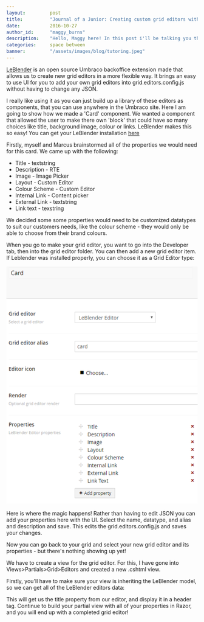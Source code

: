 ```yaml
---
layout:         post
title:          "Journal of a Junior: Creating custom grid editors with LeBlender"
date:           2016-10-27
author_id:      "maggy_burns"
description:    "Hello, Maggy here! In this post i'll be talking you through how I made custom grid editors to be used with the Umbraco grid"
categories:     space between
banner:         "/assets/images/blog/tutoring.jpeg"
---
```


[LeBlender](https://our.umbraco.org/projects/backoffice-extensions/leblender/) is an open source Umbraco backoffice extension made that allows us to create new grid editors in a more flexible way. It brings an easy to use UI for you to add your own grid editors into grid.editors.config.js without having to change any JSON.

I really like using it as you can just build up a library of these editors as components, that you can use anywhere in the Umbraco site. Here I am going to show how we made a 'Card' component. We wanted a component that allowed the user to make there own 'block' that could have so many choices like title, background image, colour or links. LeBlender makes this so easy! You can get your LeBlender installation [here](https://our.umbraco.org/projects/backoffice-extensions/leblender/)

Firstly, myself and Marcus brainstormed all of the properties we would need for this card. We came up with the following:

- Title - textstring
- Description - RTE 
- Image - Image Picker
- Layout - Custom Editor
- Colour Scheme - Custom Editor
- Internal Link - Content picker
- External Link - textstring
- Link text - texstring

We decided some some properties would need to be customized datatypes to suit our customers needs, like the colour scheme - they would only be able to choose from their brand colours.

When you go to make your grid editor, you want to go into the Developer tab, then into the grid editor folder. You can then add a new grid editor item. If Leblender was installed properly, you can choose it as a Grid Editor type:

![Card Settings][cardSettings]

[cardSettings]: /assets/images/blog/card-settings.png "Card Settings"


Here is where the magic happens! Rather than having to edit JSON you can add your properties here with the UI. Select the name, datatype, and alias and description and save. This edits the grid.editors.config.js and saves your changes.

Now you can go back to your grid and select your new grid editor and its properties - but there's nothing showing up yet!

We have to create a view for the grid editor. For this, I have gone into Views>Partials>Grid>Editors and created a new .cshtml view.

Firstly, you'll have to make sure your view is inheriting the LeBlender model, so we can get all of the LeBlender editors data:

<script src="https://gist.github.com/maggyb/674a04e0fb713eaf4bc2ff0a84bb47ac.js"></script>

This will get us the title property from our editor, and display it in a header tag. Continue to build your partial view with all of your properties in Razor, and you will end up with a completed grid editor!

